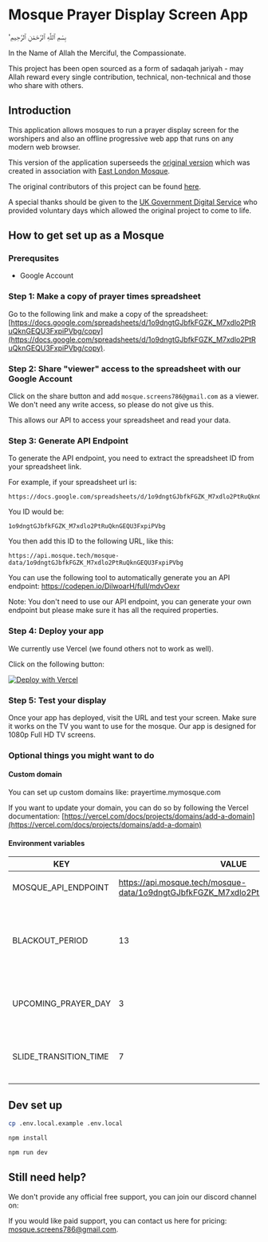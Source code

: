 # Mosque Prayer Display Screen App

'بِسْمِ ٱللَّٰهِ ٱلرَّحْمَٰنِ ٱلرَّحِيمِ

In the Name of Allah the Merciful, the Compassionate.

This project has been open sourced as a form of sadaqah jariyah - may Allah reward every single contribution, technical, non-technical and those who share with others.

## Introduction

This application allows mosques to run a prayer display screen for the worshipers and also an offline progressive web app that runs on any modern web browser.

This version of the application superseeds the [original version](https://github.com/Mosque-Screens/Mosque-Screen) which was created in association with [East London Mosque](https://www.eastlondonmosque.org.uk/).

The original contributors of this project can be found [here](https://github.com/Mosque-Screens/Mosque-Screen#contributors-wall-of-fame).

A special thanks should be given to the [UK Government Digital Service](https://www.gov.uk/government/organisations/government-digital-service) who provided voluntary days which allowed the original project to come to life.

## How to get set up as a Mosque

### Prerequsites

- Google Account

### Step 1: Make a copy of prayer times spreadsheet

Go to the following link and make a copy of the spreadsheet:
[https://docs.google.com/spreadsheets/d/1o9dngtGJbfkFGZK_M7xdlo2PtRuQknGEQU3FxpiPVbg/copy](https://docs.google.com/spreadsheets/d/1o9dngtGJbfkFGZK_M7xdlo2PtRuQknGEQU3FxpiPVbg/copy).

### Step 2: Share "viewer" access to the spreadsheet with our Google Account

Click on the share button and add `mosque.screens786@gmail.com` as a viewer. We don't need any write access, so please do not give us this.

This allows our API to access your spreadsheet and read your data.

### Step 3: Generate API Endpoint

To generate the API endpoint, you need to extract the spreadsheet ID from your spreadsheet link.

For example, if your spreadsheet url is:

```
https://docs.google.com/spreadsheets/d/1o9dngtGJbfkFGZK_M7xdlo2PtRuQknGEQU3FxpiPVbg/edit
```

You ID would be:

```
1o9dngtGJbfkFGZK_M7xdlo2PtRuQknGEQU3FxpiPVbg
```

You then add this ID to the following URL, like this:

```
https://api.mosque.tech/mosque-data/1o9dngtGJbfkFGZK_M7xdlo2PtRuQknGEQU3FxpiPVbg
```

You can use the following tool to automatically generate you an API endpoint:
https://codepen.io/DilwoarH/full/mdvOexr

Note: You don't need to use our API endpoint, you can generate your own endpoint but please make sure it has all the required properties.

### Step 4: Deploy your app

We currently use Vercel (we found others not to work as well).

Click on the following button:

[![Deploy with Vercel](https://vercel.com/button)](https://vercel.com/new/clone?repository-url=https%3A%2F%2Fgithub.com%2FMosqueOS%2FMosque-Prayer-Display-Screen&env=MOSQUE_API_ENDPOINT&envDescription=The%20Mosque%20API%20Key%20can%20be%20generated%20by%20following%20the%20README%20documents&envLink=https%3A%2F%2Fgithub.com%2FMosqueOS%2FMosque-Prayer-Display-Screen&project-name=mosque-prayer-display-screen&repository-name=Mosque-Prayer-Display-Screen)

### Step 5: Test your display

Once your app has deployed, visit the URL and test your screen.
Make sure it works on the TV you want to use for the mosque. Our app is designed for 1080p Full HD TV screens.

### Optional things you might want to do

#### Custom domain

You can set up custom domains like: prayertime.mymosque.com

If you want to update your domain, you can do so by following the Vercel documentation:
[https://vercel.com/docs/projects/domains/add-a-domain](https://vercel.com/docs/projects/domains/add-a-domain)

#### Environment variables

|KEY|VALUE|DEFAULT|DESCRIPTION|
|-|-|-|-|
|MOSQUE_API_ENDPOINT|https://api.mosque.tech/mosque-data/1o9dngtGJbfkFGZK_M7xdlo2PtRuQknGEQU3FxpiPVbg|REQUIRED - NO DEFAULT|Data from Mosque API|
|BLACKOUT_PERIOD|13|13 minutes|How long your mosque screen dims / blacksout during congregation prayer|
|UPCOMING_PRAYER_DAY|3|3 upcoming days shown in slider|How many upcoming days it shows in the sliding section|
|SLIDE_TRANSITION_TIME|7|7 seconds|How long each slide shows for in the sliding section|

## Dev set up

```sh
cp .env.local.example .env.local
```

```sh
npm install
```

```sh
npm run dev
```

## Still need help?

We don't provide any official free support, you can join our discord channel on:

If you would like paid support, you can contact us here for pricing: [mosque.screens786@gmail.com](mailto:mosque.screens786@gmail.com).
